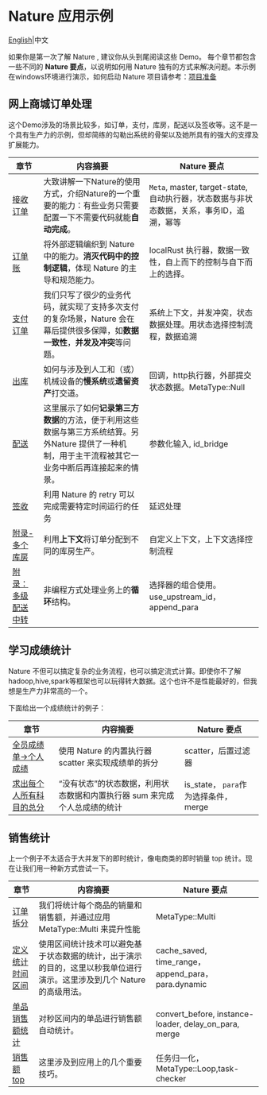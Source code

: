 # Nature 应用示例
[English](README_EN.md)|中文

如果你是第一次了解 Nature , 建议你从头到尾阅读这些 Demo。 每个章节都包含一些不同的 **Nature 要点**，以说明如何用 Nature 独有的方式来解决问题。本示例在windows环境进行演示，如何启动 Nature 项目请参考：[项目准备](doc/ZH/prepare.md)

## 网上商城订单处理

这个Demo涉及的场景比较多，如订单，支付，库房，配送以及签收等。这不是一个具有生产力的示例，但却简练的勾勒出系统的骨架以及她所具有的强大的支撑及扩展能力。

| 章节                                                         | 内容摘要                                                     | Nature 要点                                                  |
| ------------------------------------------------------------ | ------------------------------------------------------------ | ------------------------------------------------------------ |
| [接收订单](doc/ZH/emall/emall-1-order-generate.md)           | 大致讲解一下Nature的使用方式，介绍Nature的一个重要的能力：有些业务只需要配置一下不需要代码就能**自动完成**。 | `Meta`, master, target-state, 自动执行器，状态数据与非状态数据，关系，事务ID，追溯，幂等 |
| [订单账](doc/ZH/emall/emall-2-order-account.md)              | 将外部逻辑编织到 Nature 中的能力。**消灭代码中的控制逻辑**，体现 Nature 的主导和规范能力。 | localRust 执行器，数据一致性，自上而下的控制与自下而上的选择。 |
| [支付订单](doc/ZH/emall/emall-3-pay-the-bill.md)             | 我们只写了很少的业务代码，就实现了支持多次支付的复杂场景，Nature 会在幕后提供很多保障，如**数据一致性**，**并发及冲突**等问题。 | 系统上下文，并发冲突，状态数据处理。用状态选择控制流程，数据追溯 |
| [出库](doc/ZH/emall/emall-4-stock-out.md)                    | 如何与涉及到人工和（或）机械设备的**慢系统**或**遗留资产**打交道。 | 回调，http执行器，外部提交状态数据。MetaType::Null           |
| [配送](doc/ZH/emall/emall-5-delivery.md)                     | 这里展示了如何**记录第三方数据**的方法，便于利用这些数据与第三方系统结算。另外Nature 提供了一种机制，用于主干流程被其它一业务中断后再连接起来的情景。 | 参数化输入, id_bridge                                        |
| [签收](doc/ZH/emall/emall-6-signed.md)                       | 利用 Nature 的 retry 可以完成需要特定时间运行的任务          | 延迟处理                                                     |
| [附录-多个库房](doc/ZH/emall/emall-appendix-multi-warehouse.md) | 利用**上下文**将订单分配到不同的库房生产。                   | 自定义上下文，上下文选择控制流程                             |
| [附录：多级配送中转](doc/ZH/emall/emall-appendix-multi-transfer-station.md) | 非编程方式处理业务上的**循环**结构。                         | 选择器的组合使用。use_upstream_id， append_para                |

## 学习成绩统计

Nature 不但可以搞定复杂的业务流程，也可以搞定流式计算。即使你不了解 hadoop,hive,spark等框架也可以玩得转大数据。这个也许不是性能最好的，但我想是生产力非常高的一个。

下面给出一个成绩统计的例子：

| 章节                                                         | 内容摘要                                                     | Nature 要点                          |
| ------------------------------------------------------------ | ------------------------------------------------------------ | ------------------------------------ |
| [全员成绩单->个人成绩](doc/ZH/score/score_1_to_persion.md)   | 使用 Nature 的内置执行器 scatter 来实现成绩单的拆分          | scatter，后置过滤器                  |
| [求出每个人所有科目的总分](doc/ZH/score/score_2_person_total_score.md) | “没有状态”的状态数据，利用状态数据和内置执行器 sum 来完成个人总成绩的统计 | is_state， `para`作为选择条件，merge |

## 销售统计

上一个例子不太适合于大并发下的即时统计，像电商类的即时销量 top 统计。现在让我们用一种新方式尝试一下。

| 章节                                      | 内容摘要                                                     | Nature 要点                                          |
| ----------------------------------------- | ------------------------------------------------------------ | ---------------------------------------------------- |
| [订单拆分](doc/ZH/sale/sale_1.md)         | 我们将统计每个商品的销量和销售额，并通过应用 MetaType::Multi 来提升性能 | MetaType::Multi                                      |
| [定义统计时间区间](doc/ZH/sale/sale_2.md) | 使用区间统计技术可以避免基于状态数据的统计，出于演示的目的，这里以秒我单位进行演示。这里涉及到几个 Nature 的高级用法。 | cache_saved, time_range， append_para，para.dynamic  |
| [单品销售额统计](doc/ZH/sale/sale_3.md)   | 对秒区间内的单品进行销售额自动统计。                         | convert_before, instance-loader, delay_on_para, merge |
| [销售额top](doc/ZH/sale/sale_4.md)        | 这里涉及到应用上的几个重要技巧。                             | 任务归一化，MetaType::Loop,task-checker              |
